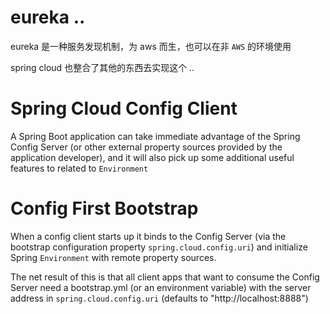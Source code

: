 # eureka ..

eureka 是一种服务发现机制，为 aws 而生，也可以在非 `AWS`  的环境使用 

spring cloud 也整合了其他的东西去实现这个 ..

# Spring Cloud Config Client

A Spring Boot application can take immediate advantage of the Spring Config Server (or other 
external property sources provided by the application developer), and it will also pick up some 
additional useful features to related to `Environment`

# Config First Bootstrap

When a config client starts up it binds to the Config Server (via the bootstrap configuration 
property `spring.cloud.config.uri`) and initialize Spring `Environment` with remote property 
sources.

The net result of this is that all client apps that want to consume the Config Server need a 
bootstrap.yml (or an environment variable) with the server address in `spring.cloud.config.uri` 
(defaults to "http://localhost:8888") 

